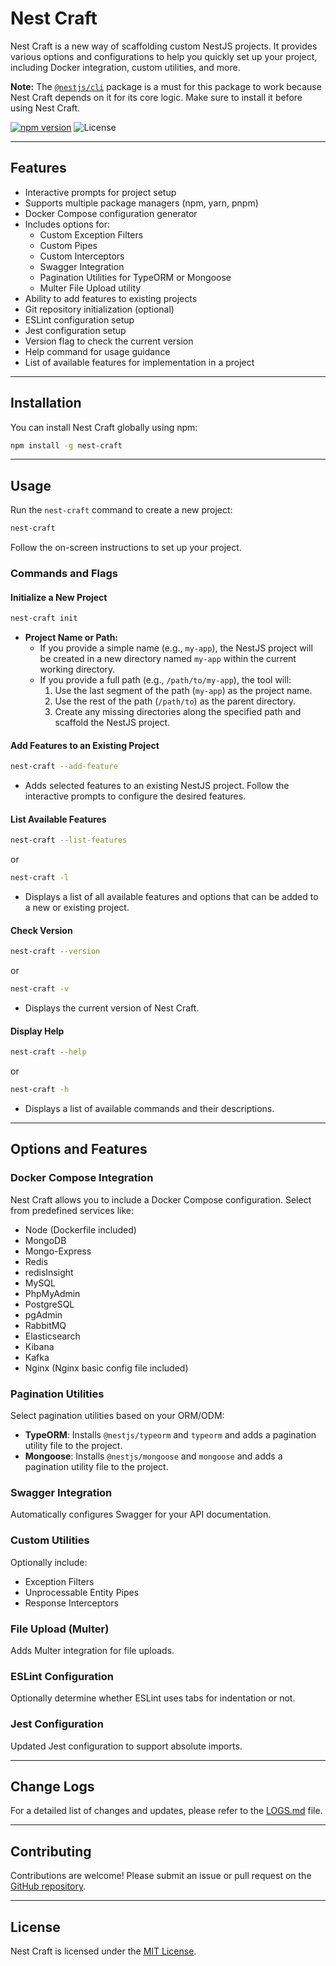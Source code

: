 # Nest Craft

Nest Craft is a new way of scaffolding custom NestJS projects. It provides various options and configurations to help you quickly set up your project, including Docker integration, custom utilities, and more.

**Note:** The [`@nestjs/cli`](https://www.npmjs.com/package/@nestjs/cli) package is a must for this package to work because Nest Craft depends on it for its core logic. Make sure to install it before using Nest Craft.

[![npm version](https://badgen.net/npm/v/nest-craft)](https://www.npmjs.com/package/nest-craft)
![License](https://img.shields.io/npm/l/@nestjs/cli.svg)

---

## Features

- Interactive prompts for project setup
- Supports multiple package managers (npm, yarn, pnpm)
- Docker Compose configuration generator
- Includes options for:
  - Custom Exception Filters
  - Custom Pipes
  - Custom Interceptors
  - Swagger Integration
  - Pagination Utilities for TypeORM or Mongoose
  - Multer File Upload utility
- Ability to add features to existing projects
- Git repository initialization (optional)
- ESLint configuration setup
- Jest configuration setup
- Version flag to check the current version
- Help command for usage guidance
- List of available features for implementation in a project

---

## Installation

You can install Nest Craft globally using npm:

```bash
npm install -g nest-craft
```

---

## Usage

Run the `nest-craft` command to create a new project:

```bash
nest-craft
```

Follow the on-screen instructions to set up your project.

### Commands and Flags

#### Initialize a New Project

```bash
nest-craft init
```

- **Project Name or Path:**
  - If you provide a simple name (e.g., `my-app`), the NestJS project will be created in a new directory named `my-app` within the current working directory.
  - If you provide a full path (e.g., `/path/to/my-app`), the tool will:
    1. Use the last segment of the path (`my-app`) as the project name.
    2. Use the rest of the path (`/path/to`) as the parent directory.
    3. Create any missing directories along the specified path and scaffold the NestJS project.

#### Add Features to an Existing Project

```bash
nest-craft --add-feature
```

- Adds selected features to an existing NestJS project. Follow the interactive prompts to configure the desired features.

#### List Available Features

```bash
nest-craft --list-features
```

or

```bash
nest-craft -l
```

- Displays a list of all available features and options that can be added to a new or existing project.

#### Check Version

```bash
nest-craft --version
```

or

```bash
nest-craft -v
```

- Displays the current version of Nest Craft.

#### Display Help

```bash
nest-craft --help
```

or

```bash
nest-craft -h
```

- Displays a list of available commands and their descriptions.

---

## Options and Features

### Docker Compose Integration

Nest Craft allows you to include a Docker Compose configuration. Select from predefined services like:

- Node (Dockerfile included)
- MongoDB
- Mongo-Express
- Redis
- redisInsight
- MySQL
- PhpMyAdmin
- PostgreSQL
- pgAdmin
- RabbitMQ
- Elasticsearch
- Kibana
- Kafka
- Nginx (Nginx basic config file included)

### Pagination Utilities

Select pagination utilities based on your ORM/ODM:

- **TypeORM**: Installs `@nestjs/typeorm` and `typeorm` and adds a pagination utility file to the project.
- **Mongoose**: Installs `@nestjs/mongoose` and `mongoose` and adds a pagination utility file to the project.

### Swagger Integration

Automatically configures Swagger for your API documentation.

### Custom Utilities

Optionally include:

- Exception Filters
- Unprocessable Entity Pipes
- Response Interceptors

### File Upload (Multer)

Adds Multer integration for file uploads.

### ESLint Configuration

Optionally determine whether ESLint uses tabs for indentation or not.

### Jest Configuration

Updated Jest configuration to support absolute imports.

---

## Change Logs

For a detailed list of changes and updates, please refer to the [LOGS.md](LOGS.md) file.

---

## Contributing

Contributions are welcome! Please submit an issue or pull request on the [GitHub repository](https://github.com/saeedNW/nest-craft).

---

## License

Nest Craft is licensed under the [MIT License](LICENSE).

